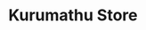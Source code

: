 ---
title: "Kurumathu Store"
url: /thodupuzha/kurumathu-store-vandamattom-irambillil-road/
shop: Kramladen
---